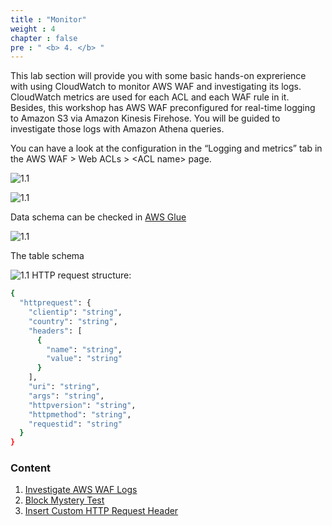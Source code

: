 ```yaml
---
title : "Monitor"
weight : 4
chapter : false
pre : " <b> 4. </b> "
---
```


This lab section will provide you with some basic hands-on exprerience with using CloudWatch to monitor AWS WAF and investigating its logs. CloudWatch metrics are used for each ACL and each WAF rule in it. Besides, this workshop has AWS WAF preconfigured for real-time logging to Amazon S3 via Amazon Kinesis Firehose. You will be guided to investigate those logs with Amazon Athena queries.

You can have a look at the configuration in the “Logging and metrics” tab in the AWS WAF > Web ACLs > \<ACL name\> page.

![1.1](/images/4/1.png)

![1.1](/images/4/2.png)

Data schema can be checked in [AWS Glue](https://us-east-1.console.aws.amazon.com/glue/home?region=us-east-1#/v2/data-catalog/tables)

![1.1](/images/4/3.png)

The table schema

![1.1](/images/4/4.png)
HTTP request structure:

```bash 
{
  "httprequest": {
    "clientip": "string",
    "country": "string",
    "headers": [
      {
        "name": "string",
        "value": "string"
      }
    ],
    "uri": "string",
    "args": "string",
    "httpversion": "string",
    "httpmethod": "string",
    "requestid": "string"
  }
}
```
### Content
1. [Investigate AWS WAF Logs](4.1/)
2. [Block Mystery Test](4.2/)
3. [Insert Custom HTTP Request Header](4.3/)